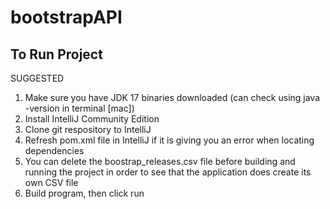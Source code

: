 # bootstrapAPI
## To Run Project
SUGGESTED
1. Make sure you have JDK 17 binaries downloaded (can check using java -version in terminal [mac])
2. Install IntelliJ Community Edition
3. Clone git respository to IntelliJ
4. Refresh pom.xml file in IntelliJ if it is giving you an error when locating dependencies
5. You can delete the boostrap_releases.csv file before building and running the project in order to see that the application does create its own CSV file
6. Build program, then click run
